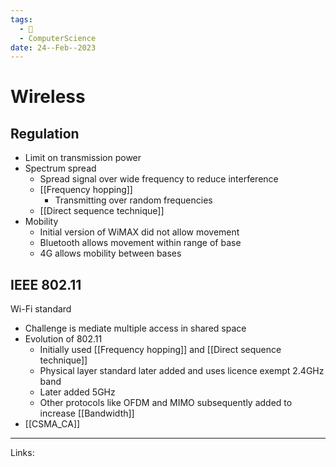 ```yaml
---
tags:
  - 🌱
  - ComputerScience
date: 24--Feb--2023
---
```


# Wireless

## Regulation
- Limit on transmission power
- Spectrum spread
    - Spread signal over wide frequency to reduce interference
    - [[Frequency hopping]]
        - Transmitting over random frequencies
    - [[Direct sequence technique]]
- Mobility
    - Initial version of WiMAX did not allow movement
    - Bluetooth allows movement within range of base
    - 4G allows mobility between bases
## IEEE 802.11
Wi-Fi standard
- Challenge is mediate multiple access in shared space
- Evolution of 802.11
    - Initially used [[Frequency hopping]] and [[Direct sequence technique]]
    - Physical layer standard later added and uses licence exempt 2.4GHz band
    - Later added 5GHz
    - Other protocols like OFDM and MIMO subsequently added to increase [[Bandwidth]]
- [[CSMA_CA]]

---
Links: 
